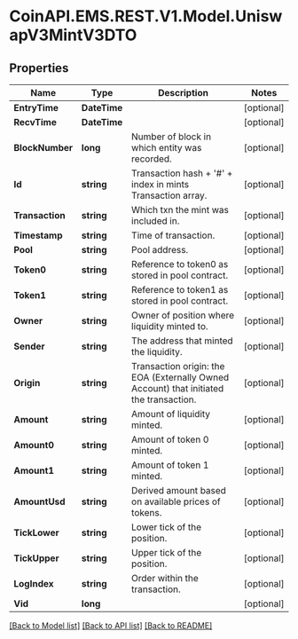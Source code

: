 
# CoinAPI.EMS.REST.V1.Model.UniswapV3MintV3DTO

## Properties

Name | Type | Description | Notes
------------ | ------------- | ------------- | -------------
**EntryTime** | **DateTime** |  | [optional] 
**RecvTime** | **DateTime** |  | [optional] 
**BlockNumber** | **long** | Number of block in which entity was recorded. | [optional] 
**Id** | **string** | Transaction hash + &#39;#&#39; + index in mints Transaction array. | [optional] 
**Transaction** | **string** | Which txn the mint was included in. | [optional] 
**Timestamp** | **string** | Time of transaction. | [optional] 
**Pool** | **string** | Pool address. | [optional] 
**Token0** | **string** | Reference to token0 as stored in pool contract. | [optional] 
**Token1** | **string** | Reference to token1 as stored in pool contract. | [optional] 
**Owner** | **string** | Owner of position where liquidity minted to. | [optional] 
**Sender** | **string** | The address that minted the liquidity. | [optional] 
**Origin** | **string** | Transaction origin: the EOA (Externally Owned Account) that initiated the transaction. | [optional] 
**Amount** | **string** | Amount of liquidity minted. | [optional] 
**Amount0** | **string** | Amount of token 0 minted. | [optional] 
**Amount1** | **string** | Amount of token 1 minted. | [optional] 
**AmountUsd** | **string** | Derived amount based on available prices of tokens. | [optional] 
**TickLower** | **string** | Lower tick of the position. | [optional] 
**TickUpper** | **string** | Upper tick of the position. | [optional] 
**LogIndex** | **string** | Order within the transaction. | [optional] 
**Vid** | **long** |  | [optional] 

[[Back to Model list]](../README.md#documentation-for-models)
[[Back to API list]](../README.md#documentation-for-api-endpoints)
[[Back to README]](../README.md)

